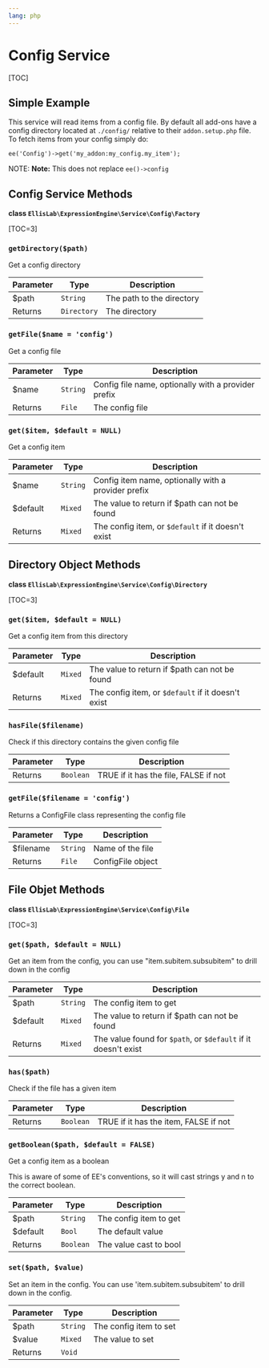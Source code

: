 ```yaml
---
lang: php
---
```


<!--
    This source file is part of the open source project
    ExpressionEngine User Guide (https://github.com/ExpressionEngine/ExpressionEngine-User-Guide)

    @link      https://expressionengine.com/
    @copyright Copyright (c) 2003-2020, Packet Tide, LLC (https://www.packettide.com)
    @license   https://expressionengine.com/license Licensed under Apache License, Version 2.0
-->

# Config Service

[TOC]

## Simple Example

This service will read items from a config file. By default all add-ons have a config directory located at `./config/` relative to their `addon.setup.php` file. To fetch items from your config simply do:

    ee('Config')->get('my_addon:my_config.my_item');

NOTE: **Note:** This does not replace `ee()->config`

## Config Service Methods

**class `EllisLab\ExpressionEngine\Service\Config\Factory`**

[TOC=3]

### `getDirectory($path)`

Get a config directory

| Parameter | Type        | Description               |
| --------- | ----------- | ------------------------- |
| \$path    | `String`    | The path to the directory |
| Returns   | `Directory` | The directory             |

### `getFile($name = 'config')`

Get a config file

| Parameter | Type     | Description                                         |
| --------- | -------- | --------------------------------------------------- |
| \$name    | `String` | Config file name, optionally with a provider prefix |
| Returns   | `File`   | The config file                                     |

### `get($item, $default = NULL)`

Get a config item

| Parameter | Type     | Description                                         |
| --------- | -------- | --------------------------------------------------- |
| \$name    | `String` | Config item name, optionally with a provider prefix |
| \$default | `Mixed`  | The value to return if \$path can not be found      |
| Returns   | `Mixed`  | The config item, or `$default` if it doesn't exist  |

## Directory Object Methods

**class `EllisLab\ExpressionEngine\Service\Config\Directory`**

[TOC=3]

### `get($item, $default = NULL)`

Get a config item from this directory

| Parameter | Type    | Description                                        |
| --------- | ------- | -------------------------------------------------- |
| \$default | `Mixed` | The value to return if \$path can not be found     |
| Returns   | `Mixed` | The config item, or `$default` if it doesn't exist |

### `hasFile($filename)`

Check if this directory contains the given config file

| Parameter | Type      | Description                           |
| --------- | --------- | ------------------------------------- |
| Returns   | `Boolean` | TRUE if it has the file, FALSE if not |

### `getFile($filename = 'config')`

Returns a ConfigFile class representing the config file

| Parameter  | Type     | Description       |
| ---------- | -------- | ----------------- |
| \$filename | `String` | Name of the file  |
| Returns    | `File`   | ConfigFile object |

## File Objet Methods

**class `EllisLab\ExpressionEngine\Service\Config\File`**

[TOC=3]

### `get($path, $default = NULL)`

Get an item from the config, you can use "item.subitem.subsubitem" to drill down in the config

| Parameter | Type     | Description                                                    |
| --------- | -------- | -------------------------------------------------------------- |
| \$path    | `String` | The config item to get                                         |
| \$default | `Mixed`  | The value to return if \$path can not be found                 |
| Returns   | `Mixed`  | The value found for `$path`, or `$default` if it doesn't exist |

### `has($path)`

Check if the file has a given item

| Parameter | Type      | Description                           |
| --------- | --------- | ------------------------------------- |
| Returns   | `Boolean` | TRUE if it has the item, FALSE if not |

### `getBoolean($path, $default = FALSE)`

Get a config item as a boolean

This is aware of some of EE's conventions, so it will cast strings y and n to the correct boolean.

| Parameter | Type      | Description            |
| --------- | --------- | ---------------------- |
| \$path    | `String`  | The config item to get |
| \$default | `Bool`    | The default value      |
| Returns   | `Boolean` | The value cast to bool |

### `set($path, $value)`

Set an item in the config. You can use 'item.subitem.subsubitem' to drill down in the config.

| Parameter | Type     | Description            |
| --------- | -------- | ---------------------- |
| \$path    | `String` | The config item to set |
| \$value   | `Mixed`  | The value to set       |
| Returns   | `Void`   |                        |
